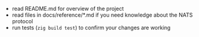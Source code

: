 - read README.md for overview of the project
- read files in docs/reference/*.md if you need knowledge about the NATS protocol
- run tests (`zig build test`) to confirm your changes are working
